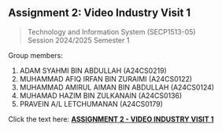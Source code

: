﻿## Assignment 2: Video Industry Visit 1

>  Technology and Information System (SECP1513-05)  
> Session 2024/2025
> Semester 1
 
 Group members:
 1. ADAM SYAHMI BIN ABDULLAH (A24CS0219)
 2. MUHAMMAD AFIQ IRFAN BIN ZURAIMI (A24CS0122)
 3. MUHAMMAD AMIRUL AIMAN BIN ABDULLAH (A24CS0124)  
 4. MUHAMAD HAZIM  BIN ZULKANAIN (A24CS0136)
 5. PRAVEIN A/L LETCHUMANAN (A24CS0179)
 
Click the text here:
[ **ASSIGNMENT 2 - VIDEO INDUSTRY VISIT 1**](https://www.canva.com/design/DAGZvsoI1KI/hRTU_KP4IfQJnKIJUASViw/edit?utm_content=DAGZvsoI1KI&utm_campaign=designshare&utm_medium=link2&utm_source=sharebutton)


